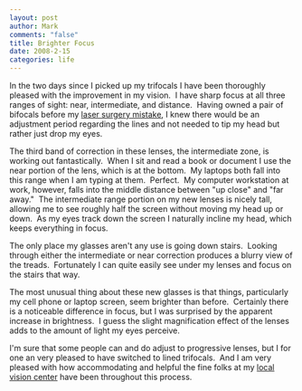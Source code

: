 ```yaml
--- 
layout: post
author: Mark
comments: "false"
title: Brighter Focus
date: 2008-2-15
categories: life
---
```

In the two days since I picked up my trifocals I have been thoroughly pleased with the improvement in my vision.  I have sharp focus at all three ranges of sight: near, intermediate, and distance.  Having owned a pair of bifocals before my <a href="http://zanshin.net/2008/01/23/eyes-two-years-later/" title="Eyes, Two Years Later">laser surgery mistake</a>, I knew there would be an adjustment period regarding the lines and not needed to tip my head but rather just drop my eyes.

The third band of correction in these lenses, the intermediate zone, is working out fantastically.  When I sit and read a book or document I use the near portion of the lens, which is at the bottom.  My laptops both fall into this range when I am typing at them.  Perfect.  My computer workstation at work, however, falls into the middle distance between "up close" and "far away."  The intermediate range portion on my new lenses is nicely tall, allowing me to see roughly half the screen without moving my head up or down.  As my eyes track down the screen I naturally incline my head, which keeps everything in focus.

The only place my glasses aren't any use is going down stairs.  Looking through either the intermediate or near correction produces a blurry view of the treads.  Fortunately I can quite easily see under my lenses and focus on the stairs that way.

The most unusual thing about these new glasses is that things, particularly my cell phone or laptop screen, seem brighter than before.  Certainly there is a noticeable difference in focus, but I was surprised by the apparent increase in brightness.  I guess the slight magnification effect of the lenses adds to the amount of light my eyes perceive.

I'm sure that some people can and do adjust to progressive lenses, but I for one an very pleased to have switched to lined trifocals.  And I am very pleased with how accommodating and helpful the fine folks at my <a href="http://olathefamilyvision.com" title="Olathe Family Vision">local vision center</a> have been throughout this process.
